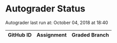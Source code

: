 # Autograder Status
Autograder last run at: October 04, 2018 at 18:40

| GitHub ID | Assignment | Graded Branch |
|-----------|------------|---------------|

